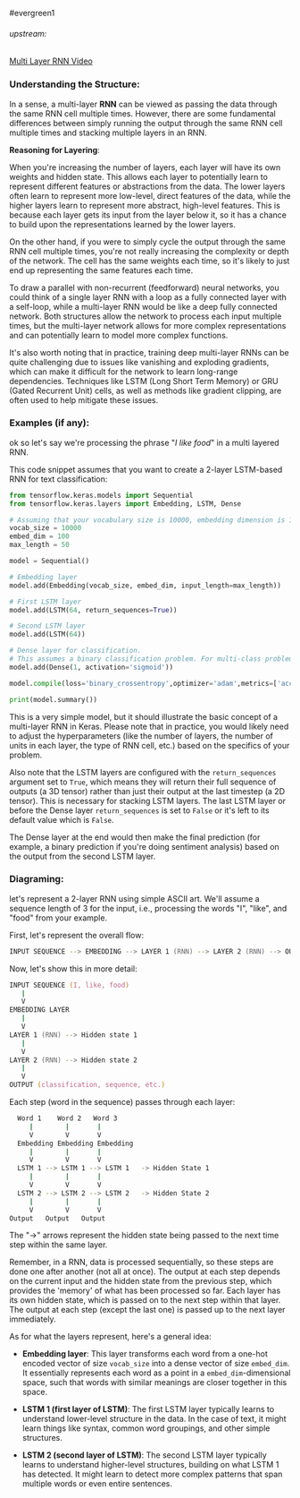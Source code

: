 #evergreen1  
###### upstream: 

[Multi Layer RNN Video](https://www.youtube.com/watch?v=NvBAJVppaEM&ab_channel=NeilRhodes)

### Understanding the Structure:

In a sense, a multi-layer **RNN** can be viewed as passing the data through the same RNN cell multiple times. However, there are some fundamental differences between simply running the output through the same RNN cell multiple times and stacking multiple layers in an RNN.

**Reasoning for Layering**: 

When you're increasing the number of layers, each layer will have its own weights and hidden state. This allows each layer to potentially learn to represent different features or abstractions from the data. The lower layers often learn to represent more low-level, direct features of the data, while the higher layers learn to represent more abstract, high-level features. This is because each layer gets its input from the layer below it, so it has a chance to build upon the representations learned by the lower layers.

On the other hand, if you were to simply cycle the output through the same RNN cell multiple times, you're not really increasing the complexity or depth of the network. The cell has the same weights each time, so it's likely to just end up representing the same features each time.

To draw a parallel with non-recurrent (feedforward) neural networks, you could think of a single layer RNN with a loop as a fully connected layer with a self-loop, while a multi-layer RNN would be like a deep fully connected network. Both structures allow the network to process each input multiple times, but the multi-layer network allows for more complex representations and can potentially learn to model more complex functions.

It's also worth noting that in practice, training deep multi-layer RNNs can be quite challenging due to issues like vanishing and exploding gradients, which can make it difficult for the network to learn long-range dependencies. Techniques like LSTM (Long Short Term Memory) or GRU (Gated Recurrent Unit) cells, as well as methods like gradient clipping, are often used to help mitigate these issues.


### Examples (if any): 

ok so let's say we're processing the phrase "*I like food*" in a multi layered RNN.

This code snippet assumes that you want to create a 2-layer LSTM-based RNN for text classification:

```python 
from tensorflow.keras.models import Sequential
from tensorflow.keras.layers import Embedding, LSTM, Dense

# Assuming that your vocabulary size is 10000, embedding dimension is 100, and maximum length of a sentence is 50
vocab_size = 10000
embed_dim = 100
max_length = 50

model = Sequential()

# Embedding layer
model.add(Embedding(vocab_size, embed_dim, input_length=max_length))

# First LSTM layer
model.add(LSTM(64, return_sequences=True))

# Second LSTM layer
model.add(LSTM(64))

# Dense layer for classification. 
# This assumes a binary classification problem. For multi-class problems, you may need to use a 'softmax' activation function and adjust the number of units accordingly.
model.add(Dense(1, activation='sigmoid')) 

model.compile(loss='binary_crossentropy',optimizer='adam',metrics=['accuracy'])

print(model.summary())

```

This is a very simple model, but it should illustrate the basic concept of a multi-layer RNN in Keras. Please note that in practice, you would likely need to adjust the hyperparameters (like the number of layers, the number of units in each layer, the type of RNN cell, etc.) based on the specifics of your problem.

Also note that the LSTM layers are configured with the `return_sequences` argument set to `True`, which means they will return their full sequence of outputs (a 3D tensor) rather than just their output at the last timestep (a 2D tensor). This is necessary for stacking LSTM layers. The last LSTM layer or before the Dense layer `return_sequences` is set to `False` or it's left to its default value which is `False`.

The Dense layer at the end would then make the final prediction (for example, a binary prediction if you're doing sentiment analysis) based on the output from the second LSTM layer.

### Diagraming: 

let's represent a 2-layer RNN using simple ASCII art. We'll assume a sequence length of 3 for the input, i.e., processing the words "I", "like", and "food" from your example.

First, let's represent the overall flow:

```zsh
INPUT SEQUENCE --> EMBEDDING --> LAYER 1 (RNN) --> LAYER 2 (RNN) --> OUTPUT
```

Now, let's show this in more detail:

```zsh
INPUT SEQUENCE (I, like, food)
   |
   V
EMBEDDING LAYER
   |
   V
LAYER 1 (RNN) --> Hidden state 1
   |
   V
LAYER 2 (RNN) --> Hidden state 2
   |
   V
OUTPUT (classification, sequence, etc.)

```

Each step (word in the sequence) passes through each layer:

```zsh
  Word 1    Word 2   Word 3
     |        |       |
     V        V       V
  Embedding Embedding Embedding
     |        |       |
     V        V       V
  LSTM 1 --> LSTM 1 --> LSTM 1   -> Hidden State 1
     |        |       |
     V        V       V
  LSTM 2 --> LSTM 2 --> LSTM 2   -> Hidden State 2
     |        |       |
     V        V       V
Output   Output   Output

```

The "->" arrows represent the hidden state being passed to the next time step within the same layer.

Remember, in a RNN, data is processed sequentially, so these steps are done one after another (not all at once). The output at each step depends on the current input and the hidden state from the previous step, which provides the 'memory' of what has been processed so far. Each layer has its own hidden state, which is passed on to the next step within that layer. The output at each step (except the last one) is passed up to the next layer immediately.

As for what the layers represent, here's a general idea:

-   **Embedding layer**: This layer transforms each word from a one-hot encoded vector of size `vocab_size` into a dense vector of size `embed_dim`. It essentially represents each word as a point in a `embed_dim`-dimensional space, such that words with similar meanings are closer together in this space.
    
-   **LSTM 1 (first layer of LSTM)**: The first LSTM layer typically learns to understand lower-level structure in the data. In the case of text, it might learn things like syntax, common word groupings, and other simple structures.
    
-   **LSTM 2 (second layer of LSTM)**: The second LSTM layer typically learns to understand higher-level structures, building on what LSTM 1 has detected. It might learn to detect more complex patterns that span multiple words or even entire sentences.